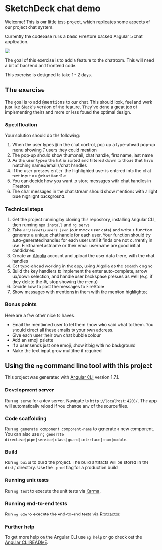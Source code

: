 # SketchDeck chat demo

Welcome! This is our little test-project, which replicates some aspects of our project chat system.

Currently the codebase runs a basic Firestore backed Angular 5 chat application.

<img src="https://sketchdeck.github.io/pages/preview.png">

The goal of this exercise is to add a feature to the chatroom. This will need a bit of backend and frontend code.

This exercise is designed to take 1 - 2 days.


## The exercise

The goal is to add <kbd>@mentions</kbd> to our chat. This should look, feel and work just like Slack's version of the feature. They've done a great job of implementing theirs and more or less found the optimal design. 

### Specification

Your solution should do the following:
1. When the user types <kbd>@</kbd> in the chat control, pop up a type-ahead pop-up menu showing 7 users they could mention
2. The pop-up should show thumbnail, chat handle, first name, last name
3. As the user types the list is sorted and filtered down to those that have matching names/emails/chat handles
4. If the user presses <kbd>enter</kbd> the highlighted user is entered into the chat text input as <kbd>@chatHandle</kbd>
5. You can decide how you want to store messages with chat handles in Firestore
6. The chat messages in the chat stream should show mentions with a light blue highlight background.


### Technical steps 

1. Get the project running by cloning this repository, installing Angular CLI, then running `npm install` and `ng serve`
2. Take `src/assets/users.json` (our mock user data) and write a function generate a unique chat handle for each user. Your function should try auto-generated handles for each user until it finds one not currently in use. FirstnameLastname or their email username are good initial candidates.
3. Create an <a href="https://algolia.com">Algolia</a> account and upload the user data there, with the chat handles
4. Get type-ahead working in the app, using Algolia as the search engine
5. Build the key handlers to implement the enter auto-complete, arrow up/down selection, and handle user backspace presses as well (e.g. if they delete the @, stop showing the menu)
6. Decide how to post the messages to FireStore
7. Show messages with mentions in them with the mention highlighted


### Bonus points

Here are a few other nice to haves:
- Email the mentioned user to let them know who said what to them. You should direct all these emails to your own address.
- Give each user their own chat bubble colour
- Add an emoji palette
- If a user sends just one emoji, show it big with no background
- Make the text input grow multiline if required







## Using the `ng` command line tool with this project

This project was generated with [Angular CLI](https://github.com/angular/angular-cli) version 1.7.1.

### Development server

Run `ng serve` for a dev server. Navigate to `http://localhost:4200/`. The app will automatically reload if you change any of the source files.

### Code scaffolding

Run `ng generate component component-name` to generate a new component. You can also use `ng generate directive|pipe|service|class|guard|interface|enum|module`.

### Build

Run `ng build` to build the project. The build artifacts will be stored in the `dist/` directory. Use the `-prod` flag for a production build.

### Running unit tests

Run `ng test` to execute the unit tests via [Karma](https://karma-runner.github.io).

### Running end-to-end tests

Run `ng e2e` to execute the end-to-end tests via [Protractor](http://www.protractortest.org/).

### Further help

To get more help on the Angular CLI use `ng help` or go check out the [Angular CLI README](https://github.com/angular/angular-cli/blob/master/README.md).
